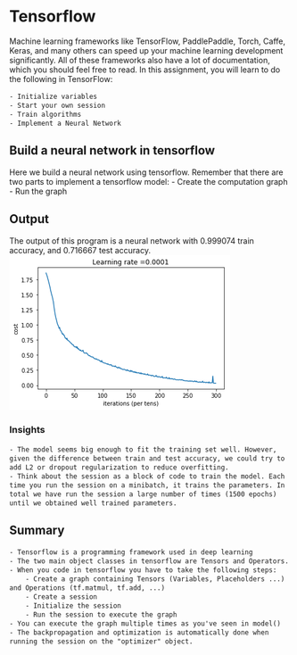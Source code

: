 # Tensorflow
Machine learning frameworks like TensorFlow, PaddlePaddle, Torch, Caffe, Keras, and many others can speed up your machine learning development significantly. All of these frameworks also have a lot of documentation, which you should feel free to read. In this assignment, you will learn to do the following in TensorFlow:

    - Initialize variables
    - Start your own session
    - Train algorithms
    - Implement a Neural Network
## Build a neural network in tensorflow
Here we build a neural network using tensorflow. Remember that there are two parts to implement a tensorflow model:
    - Create the computation graph
    - Run the graph
## Output
The output of this program is a neural network with 0.999074 train accuracy, and 0.716667 test accuracy.
![](images/plot.png)
### Insights
    - The model seems big enough to fit the training set well. However, given the difference between train and test accuracy, we could try to add L2 or dropout regularization to reduce overfitting.
    - Think about the session as a block of code to train the model. Each time you run the session on a minibatch, it trains the parameters. In total we have run the session a large number of times (1500 epochs) until we obtained well trained parameters.

## Summary
    - Tensorflow is a programming framework used in deep learning
    - The two main object classes in tensorflow are Tensors and Operators.
    - When you code in tensorflow you have to take the following steps:
        - Create a graph containing Tensors (Variables, Placeholders ...) and Operations (tf.matmul, tf.add, ...)
        - Create a session
        - Initialize the session
        - Run the session to execute the graph
    - You can execute the graph multiple times as you've seen in model()
    - The backpropagation and optimization is automatically done when running the session on the "optimizer" object.
